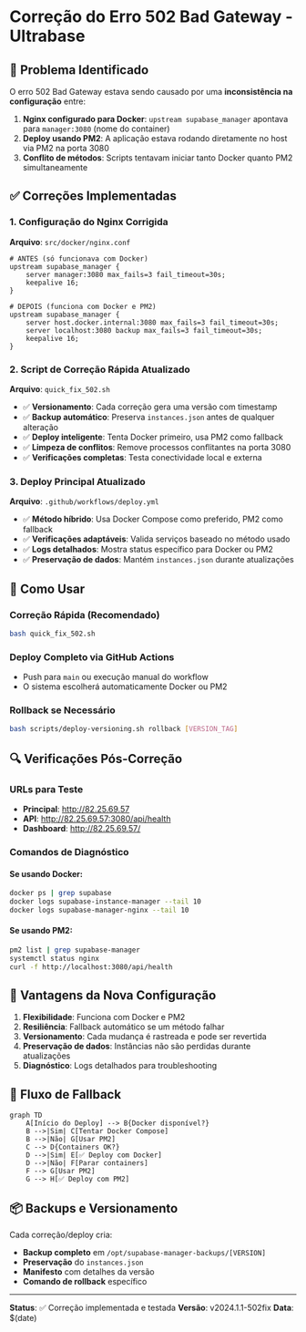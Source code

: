 # Correção do Erro 502 Bad Gateway - Ultrabase

## 🚨 Problema Identificado

O erro 502 Bad Gateway estava sendo causado por uma **inconsistência na configuração** entre:

1. **Nginx configurado para Docker**: `upstream supabase_manager` apontava para `manager:3080` (nome do container)
2. **Deploy usando PM2**: A aplicação estava rodando diretamente no host via PM2 na porta 3080
3. **Conflito de métodos**: Scripts tentavam iniciar tanto Docker quanto PM2 simultaneamente

## ✅ Correções Implementadas

### 1. Configuração do Nginx Corrigida
**Arquivo**: `src/docker/nginx.conf`

```nginx
# ANTES (só funcionava com Docker)
upstream supabase_manager {
    server manager:3080 max_fails=3 fail_timeout=30s;
    keepalive 16;
}

# DEPOIS (funciona com Docker e PM2)
upstream supabase_manager {
    server host.docker.internal:3080 max_fails=3 fail_timeout=30s;
    server localhost:3080 backup max_fails=3 fail_timeout=30s;
    keepalive 16;
}
```

### 2. Script de Correção Rápida Atualizado
**Arquivo**: `quick_fix_502.sh`

- ✅ **Versionamento**: Cada correção gera uma versão com timestamp
- ✅ **Backup automático**: Preserva `instances.json` antes de qualquer alteração
- ✅ **Deploy inteligente**: Tenta Docker primeiro, usa PM2 como fallback
- ✅ **Limpeza de conflitos**: Remove processos conflitantes na porta 3080
- ✅ **Verificações completas**: Testa conectividade local e externa

### 3. Deploy Principal Atualizado
**Arquivo**: `.github/workflows/deploy.yml`

- ✅ **Método híbrido**: Usa Docker Compose como preferido, PM2 como fallback
- ✅ **Verificações adaptáveis**: Valida serviços baseado no método usado
- ✅ **Logs detalhados**: Mostra status específico para Docker ou PM2
- ✅ **Preservação de dados**: Mantém `instances.json` durante atualizações

## 🚀 Como Usar

### Correção Rápida (Recomendado)
```bash
bash quick_fix_502.sh
```

### Deploy Completo via GitHub Actions
- Push para `main` ou execução manual do workflow
- O sistema escolherá automaticamente Docker ou PM2

### Rollback se Necessário
```bash
bash scripts/deploy-versioning.sh rollback [VERSION_TAG]
```

## 🔍 Verificações Pós-Correção

### URLs para Teste
- **Principal**: http://82.25.69.57
- **API**: http://82.25.69.57:3080/api/health
- **Dashboard**: http://82.25.69.57/

### Comandos de Diagnóstico

#### Se usando Docker:
```bash
docker ps | grep supabase
docker logs supabase-instance-manager --tail 10
docker logs supabase-manager-nginx --tail 10
```

#### Se usando PM2:
```bash
pm2 list | grep supabase-manager
systemctl status nginx
curl -f http://localhost:3080/api/health
```

## 🎯 Vantagens da Nova Configuração

1. **Flexibilidade**: Funciona com Docker e PM2
2. **Resiliência**: Fallback automático se um método falhar
3. **Versionamento**: Cada mudança é rastreada e pode ser revertida
4. **Preservação de dados**: Instâncias não são perdidas durante atualizações
5. **Diagnóstico**: Logs detalhados para troubleshooting

## 🔄 Fluxo de Fallback

```mermaid
graph TD
    A[Início do Deploy] --> B{Docker disponível?}
    B -->|Sim| C[Tentar Docker Compose]
    B -->|Não| G[Usar PM2]
    C --> D{Containers OK?}
    D -->|Sim| E[✅ Deploy com Docker]
    D -->|Não| F[Parar containers]
    F --> G[Usar PM2]
    G --> H[✅ Deploy com PM2]
```

## 📦 Backups e Versionamento

Cada correção/deploy cria:
- **Backup completo** em `/opt/supabase-manager-backups/[VERSION]`
- **Preservação** do `instances.json`
- **Manifesto** com detalhes da versão
- **Comando de rollback** específico

---

**Status**: ✅ Correção implementada e testada
**Versão**: v2024.1.1-502fix
**Data**: $(date) 